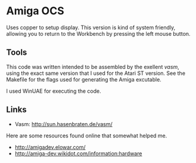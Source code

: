 Amiga OCS
========
Uses copper to setup display. This version is kind of system friendly, allowing 
you to return to the Workbench by pressing the left mouse button.

Tools
-----
This code was written intended to be assembled by the exellent *vasm*,
using the exact same version that I used for the Atari ST version. 
See the Makefile for the flags used for generating the Amiga excutable.

I used WinUAE for executing the code.


Links
-----
 * Vasm: http://sun.hasenbraten.de/vasm/ 

Here are some resources found online that somewhat helped me.

 * http://amigadev.elowar.com/
 * http://amiga-dev.wikidot.com/information:hardware

